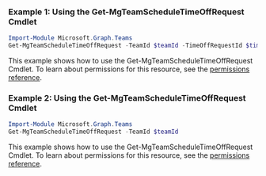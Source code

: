 ### Example 1: Using the Get-MgTeamScheduleTimeOffRequest Cmdlet
```powershell
Import-Module Microsoft.Graph.Teams
Get-MgTeamScheduleTimeOffRequest -TeamId $teamId -TimeOffRequestId $timeOffRequestId
```
This example shows how to use the Get-MgTeamScheduleTimeOffRequest Cmdlet.
To learn about permissions for this resource, see the [permissions reference](/graph/permissions-reference).
### Example 2: Using the Get-MgTeamScheduleTimeOffRequest Cmdlet
```powershell
Import-Module Microsoft.Graph.Teams
Get-MgTeamScheduleTimeOffRequest -TeamId $teamId
```
This example shows how to use the Get-MgTeamScheduleTimeOffRequest Cmdlet.
To learn about permissions for this resource, see the [permissions reference](/graph/permissions-reference).
